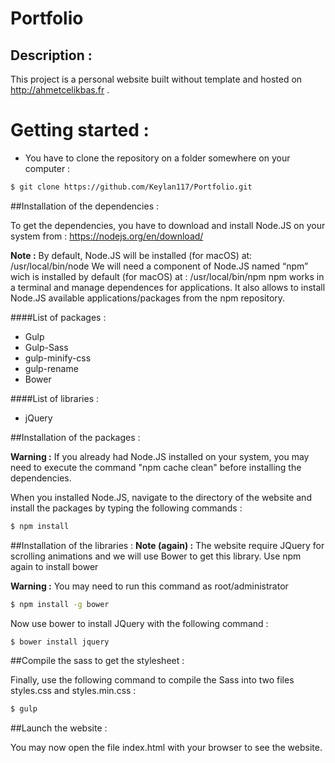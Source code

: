 # Portfolio
## Description :
This project is a personal website built without template and hosted on http://ahmetcelikbas.fr .


# Getting started :

- You have to clone the repository on a folder somewhere on your computer :
```bash
$ git clone https://github.com/Keylan117/Portfolio.git
```
		
##Installation of the dependencies : 

To get the dependencies, you have to download and install Node.JS on your system from : https://nodejs.org/en/download/

**Note :** 
	By default, Node.JS will be installed (for macOS) at: /usr/local/bin/node
	We will need a component of Node.JS named “npm” wich is installed by default (for macOS) at : /usr/local/bin/npm
	npm works in a terminal and manage dependences for applications.
	It also allows to install Node.JS available applications/packages from the npm repository.

####List of packages :
* Gulp
* Gulp-Sass
* gulp-minify-css
* gulp-rename
* Bower

####List of libraries : 
* jQuery



##Installation of the packages :

**Warning :** If you already had Node.JS installed on your system, you may need to execute the command "npm cache clean" before installing the dependencies.

When you installed Node.JS, navigate to the directory of the website and install the packages by typing the following commands :

```bash
$ npm install
```
##Installation of the libraries :
**Note (again) :**
	The website require JQuery for scrolling animations and we will use Bower to get this library. 
  Use npm again to install bower
  
 **Warning :** You may need to run this command as root/administrator
```bash
$ npm install -g bower
```

Now use bower to install JQuery with the following command : 
```bash
$ bower install jquery
```

##Compile the sass to get the stylesheet :

Finally, use the following command to compile the Sass into two files styles.css and styles.min.css :
```bash
$ gulp
```

##Launch the website :

You may now open the file index.html with your browser to see the website.
